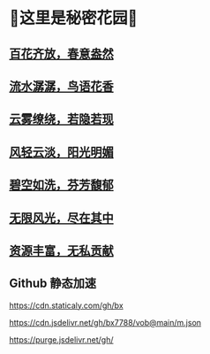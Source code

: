 # 💐这里是秘密花园💐
##  [百花齐放，春意盎然](/dc.txt)

## [流水潺潺，鸟语花香](/18douc.jason)
  
##  [云雾缭绕，若隐若现](https://)
  
##   [风轻云淡，阳光明媚](https://)
   
##   [碧空如洗，芬芳馥郁](https://)
   
##   [无限风光，尽在其中](https://)
   
##   [资源丰富，无私贡献](https://)
##  Github 静态加速
https://cdn.staticaly.com/gh/bx

https://cdn.jsdelivr.net/gh/bx7788/vob@main/m.json

https://purge.jsdelivr.net/gh/
